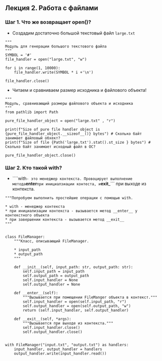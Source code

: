 ## Лекция 2. Работа с файлами


### Шаг 1. Что же возвращает open()?
* Создадим достаточно большой текстовый файл ```large.txt```
```
"""
Модуль для генерации большого текстового файла
"""
SYMBOL = '#'
file_handler = open("large.txt", "w")

for i in range(1, 10000):
    file_handler.write(SYMBOL * i +'\n')

file_handler.close()
```

* Читаем и сравниваем размер исходника и файлового объекта!
```
"""
Модуль, сравнивающий размеры файлового объекта и исходника
"""
from pathlib import Path

pure_file_handler_object = open("large.txt" , "r")

print(f"Size of pure file handler object is {pure_file_handler_object.__sizeof__()} bytes") # Сколько байт занимает файловый обхект?
print(f"Size of file {Path('large.txt').stat().st_size } bytes") # Сколько байт занимает исходный файл в ОС?

pure_file_handler_object.close()
```

### Шаг 2. Кто такой with?
* ````with``` - это менеджер контекста. Провоцирует выполнение метода ```__enter__``` при инициалзиации контеста, и ```__exit___``` при выходе из контекста.

```
"""Попробуем выполнить простейшие операции с помощью with.

* with - менеджер контекста
* при инициализации контекста - вызывается метод __enter__ у контекстного объекта
* при завершении контекста - вызывается метод __exit__
"""


class FileManager:
    """Класс, описывающий FileManager.

    * input_path
    * output_path
    """

    def __init__(self, input_path: str, output_path: str):
        self.input_path = input_path
        self.output_path = output_path
        self.input_handler = None
        self.output_handler = None

    def __enter__(self):
        """Вызывается при помещении FileManger объекта в контекст."""
        self.input_handler = open(self.input_path, "r")
        self.output_handler = open(self.output_path, "w")
        return (self.input_handler, self.output_handler)

    def __exit__(self, *args):
        """Вызывается при выходе из контекста."""
        self.input_handler.close()
        self.output_handler.close()


with FileManager("input.txt", "output.txt") as handlers:
    input_handler, output_handler = handlers
    output_handler.write(input_handler.read())

```